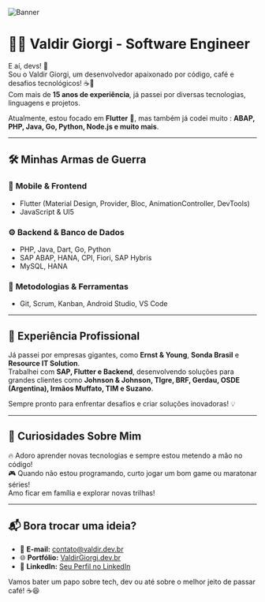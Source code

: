 ![Banner](https://raw.githubusercontent.com/seu-usuario/seu-repositorio/sua-branch/images/banner.jpg)


# 👨‍💻 Valdir Giorgi - Software Engineer  

E aí, devs! 👋  
Sou o Valdir Giorgi, um desenvolvedor apaixonado por código, café e desafios tecnológicos! ☕🚀  
Com mais de **15 anos de experiência**, já passei por diversas tecnologias, linguagens e projetos.  

Atualmente, estou focado em **Flutter** 💙, mas também já codei muito : 
**ABAP, PHP, Java, Go, Python, Node.js e muito mais**.  

---

## 🛠️ Minhas Armas de Guerra  

### 📱 **Mobile & Frontend**  
- Flutter (Material Design, Provider, Bloc, AnimationController, DevTools)  
- JavaScript & UI5  

### ⚙️ **Backend & Banco de Dados**  
- PHP, Java, Dart, Go, Python  
- SAP ABAP, HANA, CPI, Fiori, SAP Hybris  
- MySQL, HANA  

### 🚀 **Metodologias & Ferramentas**  
- Git, Scrum, Kanban, Android Studio, VS Code  

---

## 💼 Experiência Profissional  

Já passei por empresas gigantes, como **Ernst & Young**, **Sonda Brasil** e **Resource IT Solution**.  
Trabalhei com **SAP, Flutter e Backend**, desenvolvendo soluções para grandes clientes como **Johnson & Johnson, TIgre, BRF, Gerdau, OSDE (Argentina), Irmãos Muffato, TIM e Suzano**.  

Sempre pronto para enfrentar desafios e criar soluções inovadoras! 💡  

---

## 📢 Curiosidades Sobre Mim  

🔥 Adoro aprender novas tecnologias e sempre estou metendo a mão no código!  
🎮 Quando não estou programando, curto jogar um bom game ou maratonar séries!  
Amo ficar em família e explorar novas trilhas!  

---

## 📬 Bora trocar uma ideia?  

- 📩 **E-mail:** contato@valdir.dev.br  
- 🌐 **Portfólio:** [ValdirGiorgi.dev.br](https://valdirgiorgi.dev.br) 
- 🔗 **LinkedIn:** [Seu Perfil no LinkedIn](https://www.linkedin.com/in/valdirgiorgi)  

Vamos bater um papo sobre tech, dev ou até sobre o melhor jeito de passar café! ☕😆  
